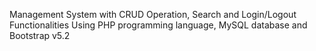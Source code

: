 Management System with CRUD Operation, Search and Login/Logout Functionalities Using PHP programming language, MySQL database and Bootstrap v5.2
